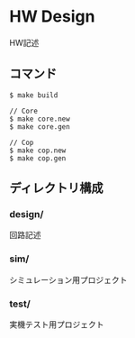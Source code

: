 # HW Design

HW記述

## コマンド

```
$ make build

// Core
$ make core.new
$ make core.gen

// Cop
$ make cop.new
$ make cop.gen
```

## ディレクトリ構成

### design/

回路記述

### sim/

シミュレーション用プロジェクト

### test/

実機テスト用プロジェクト
